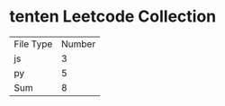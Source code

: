 # tenten Leetcode Collection

<table><tr><td>File Type</td><td>Number</td></tr><tr><td>js</td><td>3</td></tr><tr><td>py</td><td>5</td></tr><tr><td>Sum</td><td>8</td></tr></table>